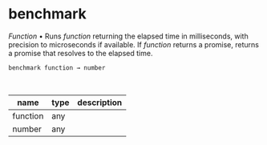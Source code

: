 # benchmark

_Function_ &bull; Runs _function_ returning the elapsed time in milliseconds, with precision to microseconds if available. If _function_ returns a promise, returns a promise that resolves to the elapsed time.

<pre><code>benchmark function &rarr; number</code></pre>
<br>

| name | type | description |
|------|------|-------------|
|function|any||
|number|any||



